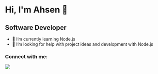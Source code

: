 # Hi, I'm Ahsen 👋

<!--
**ahsennur/ahsennur** is a ✨ _special_ ✨ repository because its `README.md` (this file) appears on your GitHub profile.

Here are some ideas to get you started:

- 🔭
- 🌱 I’m currently learning Node.js
- 👯 I’m looking to collaborate on ...
- 🤔 I’m looking for help with project ideas and development with Node.js 
- 💬 Ask me about ...
- 📫 How to reach me: ...

- 😄 Pronouns: ...
- ⚡ Fun fact: ...
-->

## Software Developer

- 🌱 I’m currently learning Node.js
- 🤔 I’m looking for help with project ideas and development with Node.js 

### Connect with me:
[![](indir.png)](https://www.linkedin.com/in/ahsen-turksoy)
